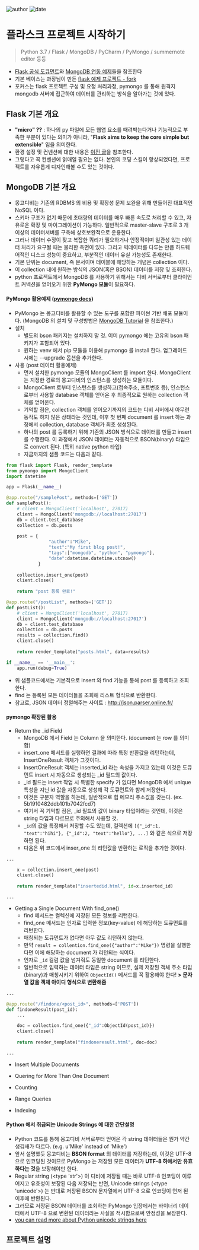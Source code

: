 ﻿![author](https://img.shields.io/badge/author-daesungRa-lightgray.svg?style=flat-square)
![date](https://img.shields.io/badge/date-190507-lightgray.svg?style=flat-square)

# 플라스크 프로젝트 시작하기

> Python 3.7 / Flask / MongoDB / PyCharm / PyMongo / summernote editor 등등

- [Flask 공식 도큐먼트](http://flask.pocoo.org/docs/1.0/)와 [MongoDB 연동 예제](https://api.mongodb.com/python/current/)들을 참조한다
- 기본 베이스는 과장님이 만든 [flask 예제 프로젝트 - fork](https://github.com/daesungRa/flask)
- 포커스는 flask 프로젝트 구성 및 요청 처리과정, pymongo 를 통해 원격지 mongodb 서버에 접근하여 데이터를 관리하는 방식을 알아가는 것에 있다.

## Flask 기본 개요

- **"micro" ??** : 하나의 py 파일에 모든 웹앱 요소를 때려박는다거나 기능적으로 부족한 부분이 있다는 의미가 아니라, "**Flask aims to keep the core simple but extensible**" 임을 의미한다.
- 환경 설정 및 컨벤션에 대한 내용은 [이전 글](https://github.com/daesungRa/MyStudy/blob/master/Python/flaskconfig.md)을 참조한다.
- 그렇다고 꼭 컨벤션에 얽매일 필요는 없다. 본인의 코딩 스킬이 향상되었다면, 프로젝트를 자유롭게 디자인해볼 수도 있는 것이다.

## MongoDB 기본 개요

- 몽고디비는 기존의 RDBMS 의 비용 및 확장성 문제 보완을 위해 만들어진 대표적인 NoSQL 이다.
- 스키마 구조가 없기 때문에 초대량의 데이터를 매우 빠른 속도로 처리할 수 있고, 자유로운 확장 및 마이그레이션이 가능하다. 일반적으로 master-slave 구조로 3 개 이상의 데이터서버를 구축해 상호보완적으로 운용한다.
- 그러나 데이터 수정이 잦고 복잡한 쿼리가 필요하거나 안정적이며 일관성 있는 데이터 처리가 요구될 때는 불리한 측면이 있다. 그리고 빅데이터를 다루는 만큼 하드웨어적인 디스크 성능이 중요하고, 부분적인 데이터 유실 가능성도 존재한다.
- 기본 단위는 document, 즉 문서이며 테이블에 해당하는 개념은 collection 이다.
- 이 collection 내에 원하는 방식의 JSON(혹은 BSON) 데이터를 저장 및 조회한다.
- python 프로젝트에서 MongoDB 를 사용하기 위해서는 디비 서버로부터 클라이언트 커넥션을 얻어오기 위한 **PyMongo 모듈**이 필요하다.

#### PyMongo 활용예제 ([pymongo docs](https://api.mongodb.com/python/current/index.html))

- PyMongo 는 몽고디비를 활용할 수 있는 도구를 포함한 파이썬 기반 배포 모듈이다. (MongoDB 의 설치 및 구성방법은 [MongoDB Tutorial](https://docs.mongodb.com/manual/tutorial/) 을 참조한다.)
- 설치
    * 별도의 bson 패키지는 설치하지 말 것. 이미 pymongo 에는 고유의 bson 패키지가 포함되어 있다.
    * 원하는 venv 에서 pip 모듈을 이용해 pymongo 를 install 한다. 업그레이드 시에는 --upgrade 옵션을 추가한다.
- 사용 (post 데이터 활용예제)
    * 먼저 설치한 pymongo 모듈의 MongoClient 를 import 한다. MongoClient 는 지정한 경로의 몽고디비의 인스턴스를 생성하는 모듈이다.
    * MongoClient 로부터 인스턴스를 생성하고(접속주소, 포트번호 등), 인스턴스로부터 사용할 database 객체를 얻어온 후 최종적으로 원하는 collection 객체를 얻어온다.
    * 기억할 점은, collection 객체를 얻어오기까지의 코드는 디비 서버에서 아무런 동작도 하지 않은 상태라는 것인데, 이후 첫 번째 document 를 insert 하는 과정에서 collection, database 객체가 최초 생성된다.
    * 하나의 post 를 등록하기 위해 기존의 JSON 방식으로 데이터를 만들고 insert 를 수행한다. 이 과정에서 JSON 데이터는 자동적으로 BSON(binary) 타입으로 convert 된다. (특히 native python 타입)
    * 지금까지의 샘플 코드는 다음과 같다.

```python
from flask import Flask, render_template
from pymongo import MongoClient
import datetime

app = Flask(__name__)

@app.route("/samplePost", methods=['GET'])
def samplePost():
    # client = MongoClient('localhost', 27017)
    client = MongoClient('mongodb://localhost:27017')
    db = client.test_database
    collection = db.posts
    
    post = {
                "author":"Mike",
                "text":"My first blog post!",
                "tags":["mongodb", "python", "pymongo"],
                "date":datetime.datetime.utcnow()
            }
    
    collection.insert_one(post)
    client.close()
    
    return "post 등록 완료!"

@app.route("/postList", methods=['GET'])
def postList():
    # client = MongoClient('localhost', 27017)
    client = MongoClient('mongodb://localhost:27017')
    db = client.test_database
    collection = db.posts
    results = collection.find()
    client.close()
    
    return render_template("posts.html", data=results)

if __name__ == '__main__':
    app.run(debug=True)
```

- 위 샘플코드에서는 기본적으로 insert 와 find 기능을 통해 post 를 등록하고 조회한다.
- find 는 등록된 모든 데이터들을 조회해 리스트 형식으로 반환한다.
- 참고로, JSON 데이터 정렬해주는 사이트 : http://json.parser.online.fr/

#### pymongo 확장된 활용

- Return the _id Field
    * MongoDB 에서 Field 는 Column 을 의미한다. (document 는 row 를 의미함)
    * insert_one 메서드를 실행하면 결과에 따라 특정 반환값을 리턴하는데, InsertOneResult 객체가 그것이다.
    * InsertOneResult 객체는 inserted_id 라는 속성을 가지고 있는데 이것은 도큐먼트 insert 시 자동으로 생성되는 _id 필드의 값이다.
    * _id 필드는 insert 작업 시 특별한 specify 가 없다면 MongoDB 에서 unique 특성을 지닌 id 값을 자동으로 생성해 각 도큐먼트와 함께 저장한다.
    * 이것은 구분자 역할을 하는데, 일반적으로 힙 메모리 주소값을 갖는다. (ex. 5b1910482ddb101b7042fcd7)
    * 여기서 꼭 기억할 점은, _id 필드의 값이 binary 타입이라는 것인데, 이것은 string 타입과 다르므로 주의해서 사용할 것.
    * ```_id```의 값을 특정해서 저장할 수도 있는데, 컬렉션에 ```[{"_id":1, "text":"hihi"}, {"_id":2, "text":"hello"}, ...]``` 와 같은 식으로 저장하면 된다.
    * 다음은 위 코드에서 inser_one 의 리턴값을 반환하는 로직을 추가한 것이다.

```python
...

    x = collection.insert_one(post)
    client.close()
    
    return render_template("insertedid.html", id=x.inserted_id)

...
``` 

- Getting a Single Document With find_one()
    * find 메서드는 컬렉션에 저장된 모든 정보를 리턴한다.
    * find_one 메서드는 인자로 입력한 정보(key-value) 에 해당하는 도큐먼트를 리턴한다.
    * 매칭되는 도큐먼트가 없다면 아무 값도 리턴하지 않는다.
    * 만약 ```result = collention.find_one({"author":"Mike"})``` 명령을 실행한다면 이에 해당하는 document 가 리턴되는 식이다.
    * 인자로 ```_id``` 컬럼 값을 넘겨줘도 동일한 document 를 리턴한다.
    * 일반적으로 입력하는 데이터 타입은 string 이므로, 실제 저장된 객체 주소 타입(binary)과 매칭시키기 위하여 ```ObjectId()``` 메서드를 꼭 활용해야 한다! **> 문자열 값을 객체 아이디 형식으로 변환해줌**

```python
...

@app.route("/findone/<post_id>", methods=['POST'])
def findoneResult(post_id):
    ...

    doc = collection.find_one({"_id":ObjectId(post_id)})
    client.close()
    
    return render_template("findoneresult.html", doc=doc)

...
```

- Insert Multiple Documents

- Quering for More Than One Document

- Counting

- Range Queries

- Indexing

#### Python 에서 취급되는 Unicode Strings 에 대한 간단설명

- Python 코드를 통해 몽고디비 서버로부터 얻어온 각 string 데이터들은 뭔가 약간 생김새가 다르다. (e.g. u'Mike' instead of 'Mike')
- 앞서 설명했듯 몽고디비는 **BSON format** 의 데이터를 저장하는데, 이것은 UTF-8 으로 인코딩된 것이므로 PyMongo 는 저장된 모든 데이터가 **UTF-8 하에서만 유효하다는 것**을 보장해야만 한다.
- Regular string (<type 'str'>) 이 디비에 저장될 때는 바로 UTF-8 인코딩이 이루어지고 유효성이 보장된 다음 저장되는 반면, Unicode strings (<type 'unicode'>) 는 반대로 저장된 BSON 문자열에서 UTF-8 으로 인코딩이 먼저 된 이후에 반환된다.
- 그러므로 저장된 BSON 데이터를 조회하는 PyMongo 입장에서는 바이너리 데이터에서 UTF-8 으로 변환된 데이터라는 사실을 적시함으로써 안정성을 보장한다.
- [you can read more about Python unicode strings here](https://docs.python.org/3/howto/unicode.html) 

## 프로젝트 설명



